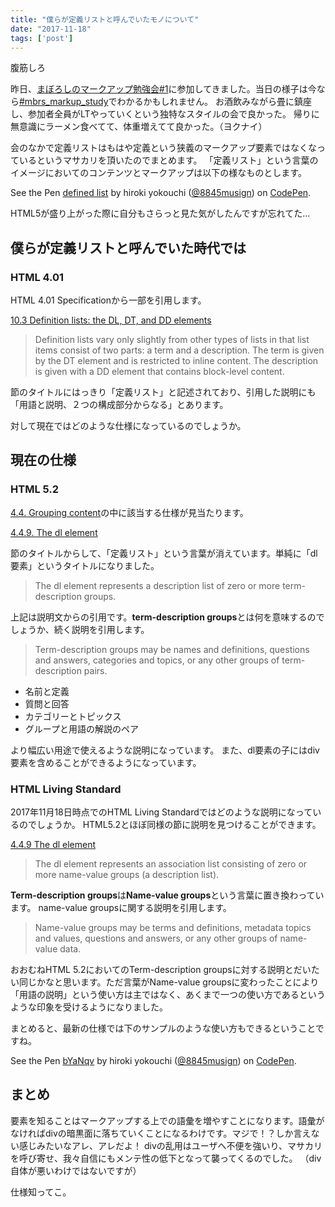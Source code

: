 ```yaml
---
title: "僕らが定義リストと呼んでいたモノについて"
date: "2017-11-18"
tags: ['post']
---
```


腹筋しろ

昨日、[まぼろしのマークアップ勉強会#1](https://maboroshi.connpass.com/event/69974/)に参加してきました。当日の様子は今なら[#mbrs\_markup\_study](https://twitter.com/hashtag/mbrs_markup_study?src=hash)でわかるかもしれません。 お酒飲みながら畳に鎮座し、参加者全員がLTやっていくという独特なスタイルの会で良かった。 帰りに無意識にラーメン食べてて、体重増えてて良かった。（ヨクナイ）

会のなかで定義リストはもはや定義という狭義のマークアップ要素ではなくなっているというマサカリを頂いたのでまとめます。 「定義リスト」という言葉のイメージにおいてのコンテンツとマークアップは以下の様なものとします。

<p class="codepen" data-height="265" data-theme-id="0" data-slug-hash="yPpyyx" data-default-tab="html,result" data-user="8845musign" data-embed-version="2" data-pen-title="defined list">See the Pen <a href="https://codepen.io/8845musign/pen/yPpyyx/">defined list</a> by hiroki yokouchi (<a href="https://codepen.io/8845musign">@8845musign</a>) on <a href="https://codepen.io">CodePen</a>.</p>
<script async src="https://production-assets.codepen.io/assets/embed/ei.js"></script>

HTML5が盛り上がった際に自分もさらっと見た気がしたんですが忘れてた...

## 僕らが定義リストと呼んでいた時代では

### HTML 4.01

HTML 4.01 Specificationから一部を引用します。

[10.3 Definition lists: the DL, DT, and DD elements](https://www.w3.org/TR/html401/struct/lists.html#h-10.3)

> Definition lists vary only slightly from other types of lists in that list items consist of two parts: a term and a description. The term is given by the DT element and is restricted to inline content. The description is given with a DD element that contains block-level content.

節のタイトルにはっきり「定義リスト」と記述されており、引用した説明にも「用語と説明、２つの構成部分からなる」とあります。

対して現在ではどのような仕様になっているのでしょうか。

## 現在の仕様

### HTML 5.2

[4.4. Grouping content](https://www.w3.org/TR/html52/grouping-content.html#grouping-content)の中に該当する仕様が見当たります。

[4.4.9. The dl element](https://www.w3.org/TR/html52/grouping-content.html#the-dl-element)

節のタイトルからして、「定義リスト」という言葉が消えています。単純に「dl要素」というタイトルになりました。

> The dl element represents a description list of zero or more term-description groups.

上記は説明文からの引用です。**term-description groups**とは何を意味するのでしょうか、続く説明を引用します。

> Term-description groups may be names and definitions, questions and answers, categories and topics, or any other groups of term-description pairs.

- 名前と定義
- 質問と回答
- カテゴリーとトピックス
- グループと用語の解説のペア

より幅広い用途で使えるような説明になっています。 また、dl要素の子にはdiv要素を含めることができるようになっています。

### HTML Living Standard

2017年11月18日時点でのHTML Living Standardではどのような説明になっているのでしょうか。 HTML5.2とほぼ同様の節に説明を見つけることができます。

[4.4.9 The dl element](https://html.spec.whatwg.org/multipage/grouping-content.html#the-dl-element)

> The dl element represents an association list consisting of zero or more name-value groups (a description list).

**Term-description groups**は**Name-value groups**という言葉に置き換わっています。 name-value groupsに関する説明を引用します。

> Name-value groups may be terms and definitions, metadata topics and values, questions and answers, or any other groups of name-value data.

おおむねHTML 5.2においてのTerm-description groupsに対する説明とだいたい同じかなと思います。ただ言葉がName-value groupsに変わったことにより「用語の説明」という使い方は主ではなく、あくまで一つの使い方であるというような印象を受けるようになりました。

まとめると、最新の仕様では下のサンプルのような使い方もできるということですね。

<p class="codepen" data-height="265" data-theme-id="0" data-slug-hash="bYaNqv" data-default-tab="html,result" data-user="8845musign" data-embed-version="2" data-pen-title="bYaNqv">See the Pen <a href="https://codepen.io/8845musign/pen/bYaNqv/">bYaNqv</a> by hiroki yokouchi (<a href="https://codepen.io/8845musign">@8845musign</a>) on <a href="https://codepen.io">CodePen</a>.</p>
<script async src="https://production-assets.codepen.io/assets/embed/ei.js"></script>

## まとめ

要素を知ることはマークアップする上での語彙を増やすことになります。語彙がなければdivの暗黒面に落ちていくことになるわけです。マジで！？しか言えない感じみたいなアレ、アレだよ！ divの乱用はユーザへ不便を強いり、マサカリを呼び寄せ、我々自信にもメンテ性の低下となって襲ってくるのでした。 （div自体が悪いわけではないですが）

仕様知ってこ。
